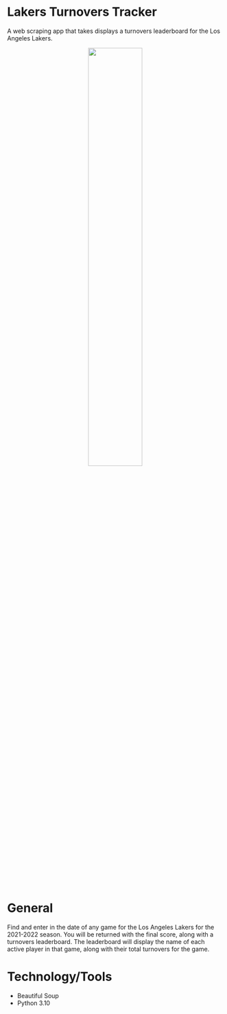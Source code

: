 # Lakers Turnovers Tracker
A web scraping app that takes displays a turnovers leaderboard for the Los Angeles Lakers.

<p align="center">
<img src="https://github.com/carlortiz/nba-statistics-tracker/assets/45545195/ef6d575d-d516-407e-8243-9418133f911c" width=50% height=50%>
</p>

# General
Find and enter in the date of any game for the Los Angeles Lakers for the 2021-2022 season. You will be returned with the final score, along with a turnovers
leaderboard. The leaderboard will display the name of each active player in that game, along with their total turnovers for the game.

# Technology/Tools
- Beautiful Soup
- Python 3.10

